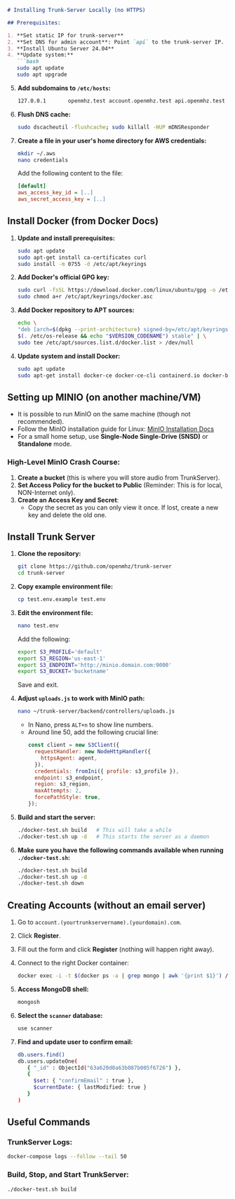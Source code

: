 ```markdown
# Installing Trunk-Server Locally (no HTTPS)

## Prerequisites:

1. **Set static IP for trunk-server**
2. **Set DNS for admin account**: Point `api` to the trunk-server IP.
3. **Install Ubuntu Server 24.04**
4. **Update system:**
   ```bash
   sudo apt update
   sudo apt upgrade
   ```
5. **Add subdomains to `/etc/hosts`:**
   ```bash
   127.0.0.1       openmhz.test account.openmhz.test api.openmhz.test admin.openmhz.test media.openmhz.test
   ```
6. **Flush DNS cache:**
   ```bash
   sudo dscacheutil -flushcache; sudo killall -HUP mDNSResponder
   ```

7. **Create a file in your user's home directory for AWS credentials:**
   ```bash
   mkdir ~/.aws
   nano credentials
   ```
   Add the following content to the file:
   ```ini
   [default]
   aws_access_key_id = [..]
   aws_secret_access_key = [..]
   ```

## Install Docker (from Docker Docs)

1. **Update and install prerequisites:**
   ```bash
   sudo apt update
   sudo apt-get install ca-certificates curl
   sudo install -m 0755 -d /etc/apt/keyrings
   ```

2. **Add Docker's official GPG key:**
   ```bash
   sudo curl -fsSL https://download.docker.com/linux/ubuntu/gpg -o /etc/apt/keyrings/docker.asc
   sudo chmod a+r /etc/apt/keyrings/docker.asc
   ```

3. **Add Docker repository to APT sources:**
   ```bash
   echo \
   "deb [arch=$(dpkg --print-architecture) signed-by=/etc/apt/keyrings/docker.asc] https://download.docker.com/linux/ubuntu \
   $(. /etc/os-release && echo "$VERSION_CODENAME") stable" | \
   sudo tee /etc/apt/sources.list.d/docker.list > /dev/null
   ```

4. **Update system and install Docker:**
   ```bash
   sudo apt update
   sudo apt-get install docker-ce docker-ce-cli containerd.io docker-buildx-plugin docker-compose-plugin
   ```

## Setting up MINIO (on another machine/VM)

- It is possible to run MinIO on the same machine (though not recommended).
- Follow the MinIO installation guide for Linux: [MinIO Installation Docs](https://min.io/docs/minio/linux/operations/installation.html)
- For a small home setup, use **Single-Node Single-Drive (SNSD)** or **Standalone** mode.

### High-Level MinIO Crash Course:

1. **Create a bucket** (this is where you will store audio from TrunkServer).
2. **Set Access Policy for the bucket to Public** (Reminder: This is for local, NON-Internet only).
3. **Create an Access Key and Secret**:
   - Copy the secret as you can only view it once. If lost, create a new key and delete the old one.

## Install Trunk Server

1. **Clone the repository:**
   ```bash
   git clone https://github.com/openmhz/trunk-server
   cd trunk-server
   ```

2. **Copy example environment file:**
   ```bash
   cp test.env.example test.env
   ```

3. **Edit the environment file:**
   ```bash
   nano test.env
   ```
   Add the following:
   ```bash
   export S3_PROFILE='default'
   export S3_REGION='us-east-1'
   export S3_ENDPOINT='http://minio.domain.com:9000'
   export S3_BUCKET='bucketname'
   ```
   Save and exit.

4. **Adjust `uploads.js` to work with MinIO path:**
   ```bash
   nano ~/trunk-server/backend/controllers/uploads.js
   ```
   - In Nano, press `ALT+n` to show line numbers.
   - Around line 50, add the following crucial line:
     ```javascript
     const client = new S3Client({
       requestHandler: new NodeHttpHandler({
         httpsAgent: agent,
       }),
       credentials: fromIni({ profile: s3_profile }),
       endpoint: s3_endpoint,
       region: s3_region,
       maxAttempts: 2,
       forcePathStyle: true,
     });
     ```

5. **Build and start the server:**
   ```bash
   ./docker-test.sh build   # This will take a while
   ./docker-test.sh up -d   # This starts the server as a daemon
   ```

6. **Make sure you have the following commands available when running `./docker-test.sh`:**
   ```bash
   ./docker-test.sh build
   ./docker-test.sh up -d
   ./docker-test.sh down
   ```

## Creating Accounts (without an email server)

1. Go to `account.(yourtrunkservername).(yourdomain).com`.
2. Click **Register**.
3. Fill out the form and click **Register** (nothing will happen right away).
4. Connect to the right Docker container:
   ```bash
   docker exec -i -t $(docker ps -a | grep mongo | awk '{print $1}') /bin/bash
   ```

5. **Access MongoDB shell:**
   ```bash
   mongosh
   ```

6. **Select the `scanner` database:**
   ```bash
   use scanner
   ```

7. **Find and update user to confirm email:**
   ```bash
   db.users.find()
   db.users.updateOne(
      { "_id" : ObjectId("63a620d0a63b087b005f6726") },
      {
        $set: { "confirmEmail" : true },
        $currentDate: { lastModified: true }
      }
   )
   ```

## Useful Commands

### TrunkServer Logs:
```bash
docker-compose logs --follow --tail 50
```

### Build, Stop, and Start TrunkServer:
```bash
./docker-test.sh build
